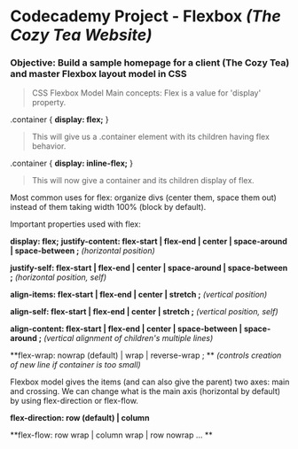 
# Codecademy Project - Flexbox *(The Cozy Tea Website)*

### Objective: Build a sample homepage for a client (The Cozy Tea) and master Flexbox layout model in CSS

> CSS Flexbox Model Main concepts:
Flex is a value for 'display' property.

.container {
  **display: flex;**
 }
 > This will give us a .container element with its children having flex behavior.
 
 .container {
   **display: inline-flex;**
 }
  
  > This will now give a container and its children display of flex.
  
  Most common uses for flex: organize divs (center them, space them out) instead of them taking width 100% (block by default).
  
  Important properties used with flex: 
  
  **display: flex;**
  **justify-content: flex-start | flex-end | center | space-around | space-between ;**     *(horizontal position)*
  
  **justify-self: flex-start | flex-end | center | space-around | space-between ;**        *(horizontal position, self)*
  
  **align-items: flex-start | flex-end | center | stretch ;**                           *(vertical position)*
  
  **align-self: flex-start | flex-end | center | stretch ;**                               *(vertical position, self)*
  
  **align-content: flex-start | flex-end | center | space-between | space-around ;**      *(vertical alignment of children's multiple lines)*
  
  **flex-wrap: nowrap (default) | wrap | reverse-wrap ; **                               *(controls creation of new line if container is too small)*
  
  
  
  Flexbox model gives the items (and can also give the parent) two axes: main and crossing.
  We can change what is the main axis (horizontal by default) by using flex-direction or flex-flow.
  
  **flex-direction: row (default) | column**
  
  **flex-flow: row wrap | column wrap | row nowrap ... **
  
  
  
  
